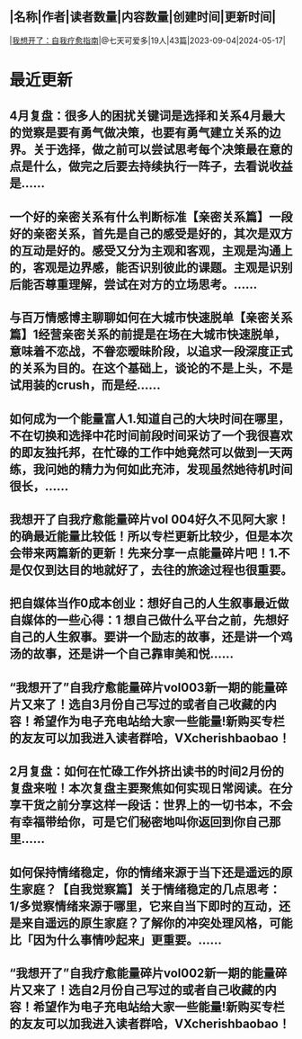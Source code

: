 |名称|作者|读者数量|内容数量|创建时间|更新时间|
---
|[我想开了：自我疗愈指南](https://xiaobot.net/p/woxiangkaile?refer=0b133df9-27dc-423b-8101-639049001c13)|@七天可爱多|19人|43篇|2023-09-04|2024-05-17|

# 最近更新
## 4月复盘：很多人的困扰关键词是选择和关系4月最大的觉察是要有勇气做决策，也要有勇气建立关系的边界。关于选择，做之前可以尝试思考每个决策最在意的点是什么，做完之后要去持续执行一阵子，去看说收益是......
## 一个好的亲密关系有什么判断标准【亲密关系篇】一段好的亲密关系，首先是自己的感受是好的，其次是双方的互动是好的。感受又分为主观和客观，主观是沟通上的，客观是边界感，能否识别彼此的课题。主观是识别后能否尊重理解，尝试在对方的立场思考。......
## 与百万情感博主聊聊如何在大城市快速脱单【亲密关系篇】1经营亲密关系的前提是在场在大城市快速脱单，意味着不恋战，不眷恋暧昧阶段，以追求一段深度正式的关系为目的。在这个基础上，谈论的不是上头，不是试用装的crush，而是经......
## 如何成为一个能量富人1.知道自己的大块时间在哪里，不在切换和选择中花时间前段时间采访了一个我很喜欢的即友独托邦，在忙碌的工作中她竟然可以做到一天两练，我问她的精力为何如此充沛，发现虽然她待机时间很长，......
## 我想开了自我疗愈能量碎片vol 004好久不见阿大家！的确最近能量比较低！所以专栏更新比较少，但是本次会带来两篇新的更新！先来分享一点能量碎片吧！1.不是仅仅到达目的地就好了，去往的旅途过程也很重要。
## 把自媒体当作0成本创业：想好自己的人生叙事最近做自媒体的一些心得：1 想自己做什么平台之前，先想好自己的人生叙事。要讲一个励志的故事，还是讲一个鸡汤的故事，还是讲一个自己靠审美和悦......
## “我想开了”自我疗愈能量碎片vol003新一期的能量碎片又来了！选自3月份自己写过的或者自己收藏的内容！希望作为电子充电站给大家一些能量!新购买专栏的友友可以加我进入读者群哈，VXcherishbaobao！
## 2月复盘：如何在忙碌工作外挤出读书的时间2月份的复盘来啦！本次复盘主要聚焦如何实现日常阅读。在分享干货之前分享这样一段话：世界上的一切书本，不会有幸福带给你，可是它们秘密地叫你返回到你自己那里......
## 如何保持情绪稳定，你的情绪来源于当下还是遥远的原生家庭？【自我觉察篇】关于情绪稳定的几点思考： 1/多觉察情绪来源于哪里，它来自当下即时的互动，还是来自遥远的原生家庭？了解你的冲突处理风格，可能比「因为什么事情吵起来」更重要。......
## “我想开了”自我疗愈能量碎片vol002新一期的能量碎片又来了！选自2月份自己写过的或者自己收藏的内容！希望作为电子充电站给大家一些能量!新购买专栏的友友可以加我进入读者群哈，VXcherishbaobao！

